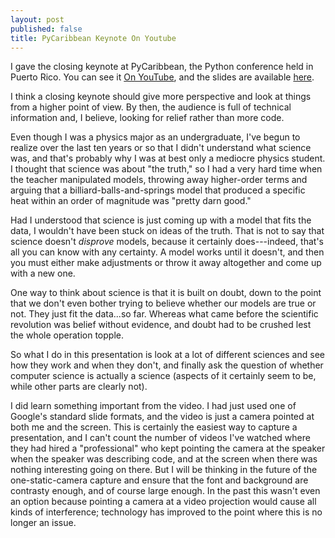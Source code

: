 ```yaml
---
layout: post
published: false
title: PyCaribbean Keynote On Youtube
---
```

I gave the closing keynote at PyCaribbean, the Python conference held in Puerto Rico.
You can see it [On YouTube](https://youtu.be/_ncc69-cunA), and the slides are available
[here](https://docs.google.com/presentation/d/14P28OEOgNgFF6wx6rHlnwYJ6X4SgApoTJ1mB9lndN1E/edit?usp=sharing).

I think a closing keynote should give more perspective and look at things from a higher
point of view. By then, the audience is full of technical information and, I believe, looking
for relief rather than more code.

Even though I was a physics major as an undergraduate, I've begun to realize over the last ten years
or so that I didn't understand what science was, and that's probably why I was at best only a mediocre
physics student. I thought that science was about "the truth," so I had a very hard time when
the teacher manipulated models, throwing away higher-order terms and arguing that a
billiard-balls-and-springs model that produced a specific heat within an order of magnitude was
"pretty darn good."

Had I understood that science is just coming up with a model that fits the data,
I wouldn't have been stuck on ideas of the truth. That is not to say that
science doesn't *disprove* models, because it certainly does---indeed, that's
all you can know with any certainty. A model works until it doesn't, and then
you must either make adjustments or throw it away altogether and come up with a
new one.

One way to think about science is that it is built on doubt, down to the point
that we don't even bother trying to believe whether our models are true or not.
They just fit the data...so far. Whereas what came before the scientific revolution
was belief without evidence, and doubt had to be crushed lest the whole operation
topple.

So what I do in this presentation is look at a lot of different sciences and see how
they work and when they don't, and finally ask the question of whether computer science
is actually a science (aspects of it certainly seem to be, while other parts are
clearly not).

I did learn something important from the video. I had just used one of Google's standard
slide formats, and the video is just a camera pointed at both me and the screen. This
is certainly the easiest way to capture a presentation, and I can't count the number of
videos I've watched where they had hired a "professional" who kept pointing the camera
at the speaker when the speaker was describing code, and at the screen when there was
nothing interesting going on there. But I will be thinking in the future of the one-static-camera
capture and ensure that the font and background are contrasty enough, and of course large
enough. In the past this wasn't even an option because pointing a camera at a video projection
would cause all kinds of interference; technology has improved to the point where this
is no longer an issue.
